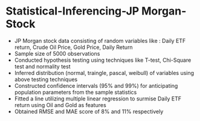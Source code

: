 # Statistical-Inferencing-JP Morgan-Stock

- JP Morgan stock data consisting of random variables like : Daily ETF return, Crude Oil Price, Gold Price, Daily Return
- Sample size  of 5000 observations 
- Conducted hypothesis testing using techniques like T-test, Chi-Square test and normality test
- Inferred distribution (normal, traingle, pascal, weibull) of variables using above testing techniques
- Constructed confidence intervals (95% and 99%) for anticipating population parameters from the sample statistics
- Fitted a line utilizing multiple linear regression to surmise Daily ETF return using Oil and Gold as features
- Obtained RMSE and MAE score of 8% and 11% respectively
